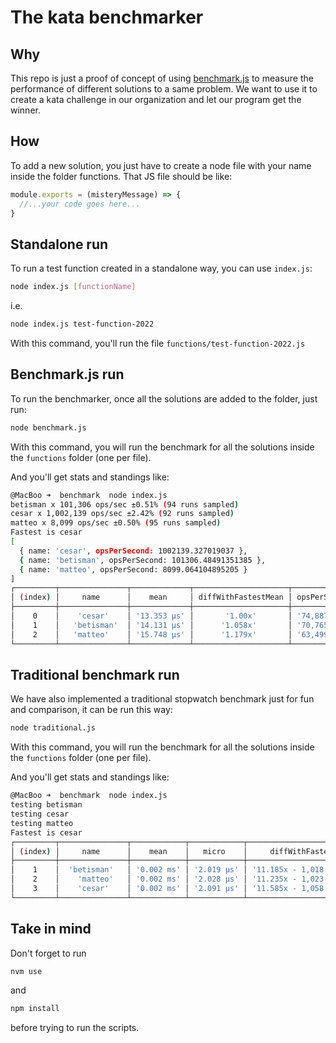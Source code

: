 # The kata benchmarker

## Why

This repo is just a proof of concept of using [benchmark.js](https://benchmarkjs.com/) to measure the performance of different solutions to a same problem. We want to use it to create a kata challenge in our organization and let our program get the winner.

## How

To add a new solution, you just have to create a node file with your name inside the folder functions. That JS file should be like:

```javascript
module.exports = (misteryMessage) => {
  //...your code goes here...
}
```

## Standalone run
To run a test function created in a standalone way, you can use `index.js`:
```sh
node index.js [functionName]
```
i.e.
```sh
node index.js test-function-2022
```
With this command, you'll run the file `functions/test-function-2022.js`

## Benchmark.js run
To run the benchmarker, once all the solutions are added to the folder, just run:

```sh
node benchmark.js
```
With this command, you will run the benchmark for all the solutions inside the `functions` folder (one per file).

And you'll get stats and standings like:

```sh
@MacBoo ➜  benchmark  node index.js
betisman x 101,306 ops/sec ±0.51% (94 runs sampled)
cesar x 1,002,139 ops/sec ±2.42% (92 runs sampled)
matteo x 8,099 ops/sec ±0.50% (95 runs sampled)
Fastest is cesar
[
  { name: 'cesar', opsPerSecond: 1002139.327019037 },
  { name: 'betisman', opsPerSecond: 101306.48491351385 },
  { name: 'matteo', opsPerSecond: 8099.064104895205 }
]
┌─────────┬───────────────┬─────────────┬─────────────────────┬──────────────┬─────────────────┬─────────────────────┐
│ (index) │     name      │    mean     │ diffWithFastestMean │ opsPerSecond │ diffWithFastest │      result         │
├─────────┼───────────────┼─────────────┼─────────────────────┼──────────────┼─────────────────┼─────────────────────┤
│    0    │    'cesar'    │ '13.353 μs' │       '1.00x'       │ '74,887.845' │     '1.00x'     │ 'this is a message' │
│    1    │   'betisman'  │ '14.131 μs' │      '1.058x'       │ '70,765.865' │    '1.058x'     │ 'this is a message' │
│    2    │   'matteo'    │ '15.748 μs' │      '1.179x'       │ '63,499.611' │    '1.179x'     │ 'this is a message' │
└─────────┴───────────────┴─────────────┴─────────────────────┴──────────────┴─────────────────┴─────────────────────┘
```

## Traditional benchmark run
We have also implemented a traditional stopwatch benchmark just for fun and comparison, it can be run this way:
```sh
node traditional.js
```
With this command, you will run the benchmark for all the solutions inside the `functions` folder (one per file).

And you'll get stats and standings like:

```sh
@MacBoo ➜  benchmark  node index.js
testing betisman
testing cesar
testing matteo
Fastest is cesar
┌─────────┬───────────────┬────────────┬────────────┬─────────────────────────┬─────────┬─────────────────────┐
│ (index) │     name      │    mean    │   micro    │     diffWithFastest     │ samples │      result         │
├─────────┼───────────────┼────────────┼────────────┼─────────────────────────┼─────────┼─────────────────────┤
│    1    │  'betisman'   │ '0.002 ms' │ '2.019 μs' │ '11.185x - 1,018.485% ' │ 100000  │ 'this is a message' │
│    2    │    'matteo'   │ '0.002 ms' │ '2.028 μs' │ '11.235x - 1,023.474% ' │ 100000  │ 'this is a message' │
│    3    │    'cesar'    │ '0.002 ms' │ '2.091 μs' │ '11.585x - 1,058.514% ' │ 100000  │ 'this is a message' │
└─────────┴───────────────┴────────────┴────────────┴─────────────────────────┴─────────┴─────────────────────┘
```

## Take in mind

Don't forget to run 
```sh
nvm use
```
and 
```sh
npm install
```
before trying to run the scripts.
